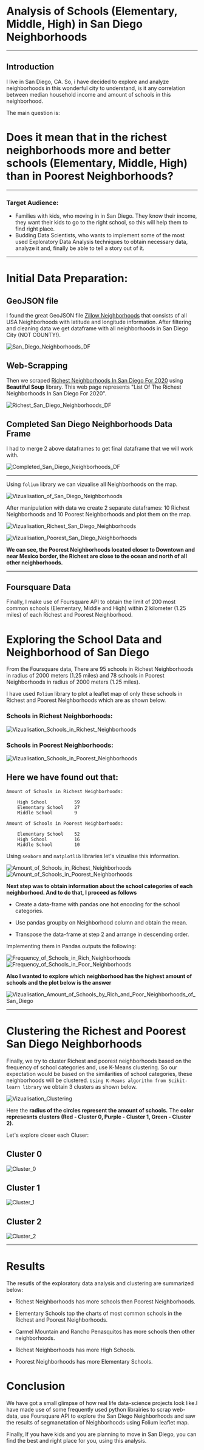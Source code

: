 # Analysis of Schools (Elementary, Middle, High) in San Diego Neighborhoods 

----------------------------------------------------------------------------------------------------------------------------------------

## Introduction

I live in San Diego, CA.
So, i have decided to explore and analyze neighborhoods in this wonderful city to understand, is it any correlation between median household income and amount of schools in this neighborhood.

The main question is:

# Does it mean that in the richest neighborhoods more and better schools (Elementary, Middle, High) than in Poorest Neighborhoods?

---------------------------------------------------------------------------------------------------------------------------------------

### Target Audience:

* Families with kids, who moving in in San Diego. They know their income, they want their kids to go to the right school, so this will help them to find right place.
* Budding Data Scientists, who wants to implement some of the most used Exploratory Data Analysis techniques to
obtain necessary data, analyze it and, finally be able to tell a story out of it.

----------------------------------------------------------------------------------------------------------------------------------------

# Initial Data Preparation:

## GeoJSON file

I found the great GeoJSON file [Zillow Neighborhoods](https://data.opendatasoft.com/explore/dataset/zillow-neighborhoods%40public/information/) that consists of all USA Neighborhoods with latitude and longitude information. 
After filtering and cleaning data we get dataframe with all neighborhoods in San Diego City (NOT COUNTY!).

![San_Diego_Neighborhoods_DF](Images/San_Diego_Neighborhoods_DF.PNG)


## Web-Scrapping 

Then we scraped [Richest Neighborhoods In San Diego For 2020](https://www.homesnacks.net/richest-neighborhoods-in-san-diego-129013/) using **Beautiful Soup** library. This web page represents "List Of The Richest Neighborhoods In San Diego For 2020". 

![Richest_San_Diego_Neighborhoods_DF](Images/Richest_San_Diego_Neighborhoods_DF.PNG)

## Completed San Diego Neighborhoods Data Frame

I had to merge 2 above dataframes to get final dataframe that we will work with.

![Completed_San_Diego_Neighborhoods_DF](Images/Completed_San_Diego_Neighborhoods_DF.PNG)

----------------------------------------------------------------------------------------------------------------------------------------

Using `folium` library we can vizualise all Neighborhoods on the map.

![Vizualisation_of_San_Diego_Neighborhoods](Images/Vizualisation_of_San_Diego_Neighborhoods.PNG)

After manipulation with data we create 2 separate dataframes: 10 Richest Neighborhoods and 10 Poorest Neighborhoods and plot them on the map.

![Vizualisation_Richest_San_Diego_Neighborhoods](Images/Vizualisation_Richest_San_Diego_Neighborhoods.PNG)

![Vizualisation_Poorest_San_Diego_Neighborhoods](Images/Vizualisation_Poorest_San_Diego_Neighborhoods.PNG)

**We can see, the Poorest Neighborhoods located closer to Downtown and near Mexico border, the Richest are close to the ocean and north of all other neighborhoods.**

----------------------------------------------------------------------------------------------------------------------------------------

## Foursquare Data

Finally, I make use of Foursquare API to obtain the limit of 200 most common schools (Elementary, Middle and High) within 2 kilometer (1.25 miles) of each Richest and Poorest Neighborhood.

# Exploring the School Data and Neighborhood of San Diego

From the Foursquare data, There are 95 schools in Richest Neighborhoods in radius of 2000 meters (1.25 miles) and 78 schools in Poorest Neighborhoods in radius of 2000 meters (1.25 miles).

I have used `Folium` library to plot a leaflet map of only these schools in Richest and Poorest Neighborhoods which are as shown below.

### Schools in Richest Neighborhoods:

![Vizualisation_Schools_in_Richest_Neighborhoods](Images/Vizualisation_Schools_in_Richest_Neighborhoods.PNG)

### Schools in Poorest Neighborhoods:

![Vizualisation_Schools_in_Poorest_Neighborhoods](Images/Vizualisation_Schools_in_Poorest_Neighborhoods.PNG)

## Here we have found out that:
```
Amount of Schools in Richest Neighborhoods:

    High School          59
    Elementary School    27
    Middle School        9

Amount of Schools in Poorest Neighborhoods:

    Elementary School    52
    High School          16
    Middle School        10
```

Using `seaborn` and `matplotlib` libraries let's vizualise this information.

![Amount_of_Schools_in_Richest_Neighborhoods](Images/Amount_of_Schools_in_Richest_Neighborhoods.PNG)
![Amount_of_Schools_in_Poorest_Neighborhoods](Images/Amount_of_Schools_in_Poorest_Neighborhoods.PNG)

**Next step was to obtain information about the school categories of each neighborhood. And to do that, I proceed as follows**

* Create a data-frame with pandas one hot encoding for the school categories.

* Use pandas groupby on Neighborhood column and obtain the mean. 

* Transpose the data-frame at step 2 and arrange in descending order.

Implementing them in Pandas outputs the following:

![Frequency_of_Schools_in_Rich_Neighborhoods](Images/Frequency_of_Schools_in_Rich_Neighborhoods.PNG)
![Frequency_of_Schools_in_Poor_Neighborhoods](Images/Frequency_of_Schools_in_Poor_neighborhoods.PNG)

**Also I wanted to explore which neighborhood has the highest amount of schools and the plot below is the answer**

![Vizualisation_Amount_of_Schools_by_Rich_and_Poor_Neighborhoods_of_San_Diego](Images/Vizualisation_Amount_of_Schools_by_Rich_and_Poor_Neighborhoods_of_San_Diego.PNG)

----------------------------------------------------------------------------------------------------------------------------------------

# Clustering the Richest and Poorest San Diego Neighborhoods 

Finally, we try to cluster Richest and poorest neighborhoods based on the frequency of school categories and, use K-Means clustering. So our expectation would be based on the similarities of school categories, these neighborhoods will be clustered. `Using K-Means algorithm from Scikit-learn library` we obtain 3 clusters as shown below.

![Vizualisation_Clustering](Images/Vizualisation_Clustering.PNG)

Here the **radius of the circles represent the amount of schools.** The **color represesnts clusters (Red - Cluster 0, Purple - Cluster 1, Green - Cluster 2).**

Let's explore closer each Cluser:

## Cluster 0

![Cluster_0](Images/Cluster_0.PNG)

## Cluster 1

![Cluster_1](Images/Cluster_1.PNG)

## Cluster 2

![Cluster_2](Images/Cluster_2.PNG)

----------------------------------------------------------------------------------------------------------------------------------------

# Results


The resutls of the exploratory data analysis and clustering are summarized below:

* Richest Neighborhoods has more schools then Poorest Neighborhoods.

* Elementary Schools top the charts of most common schools in the Richest and Poorest Neighborhoods. 

* Carmel Mountain and Rancho Penasquitos has more schools then other neighborhoods.

* Richest Neighborhoods has more High Schools.

* Poorest Neighborhoods has more Elementary Schools.


# Conclusion

We have got a small glimpse of how real life data-science projects look like.I have made use of some frequently used python librairies to scrap web-data, use Foursquare API to explore the San Diego Neighborhoods and saw the results of segmanetation of Neighborhoods using Folium leaflet map.

Finally, If you have kids and you are planning to move in San Diego, you can find the best and right place for you, using this analysis.




















